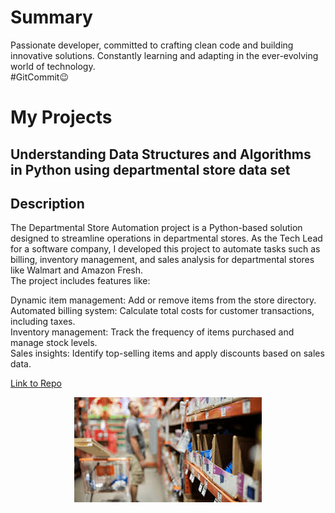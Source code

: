 # Summary
Passionate developer, committed to crafting clean code and building innovative solutions.
Constantly learning and adapting in the ever-evolving world of technology.<br> #GitCommit😉

# My Projects

## Understanding Data Structures and Algorithms in Python using departmental store data set
## Description
The Departmental Store Automation project is a Python-based solution designed to streamline operations in departmental stores. As the Tech Lead for a software company, I developed this project to automate tasks such as billing, inventory management, and sales analysis for departmental stores like Walmart and Amazon Fresh.
<br>
The project includes features like: <br>

Dynamic item management: Add or remove items from the store directory. <br>
Automated billing system: Calculate total costs for customer transactions, including taxes. <br>
Inventory management: Track the frequency of items purchased and manage stock levels. <br>
Sales insights: Identify top-selling items and apply discounts based on sales data. <br>

[Link to Repo](https://github.com/LokeshwaranV/Understanding-Data-Structures-and-Algorithms-in-Python-using-departmental-store-data-set)

<center><img src="assets/img/images.jpg"/></center> 

